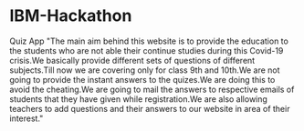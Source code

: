 # IBM-Hackathon
Quiz App
"The main aim behind this website is to provide the education to the students who are not able their continue studies during this Covid-19 crisis.We basically provide different sets of questions of different subjects.Till now we are covering only for class 9th and 10th.We are not going to provide the instant answers to the quizes.We are doing this to avoid the cheating.We are going to mail the answers to respective emails of students that they have given while registration.We are also allowing teachers to add questions and their answers to our website in area of their interest."
